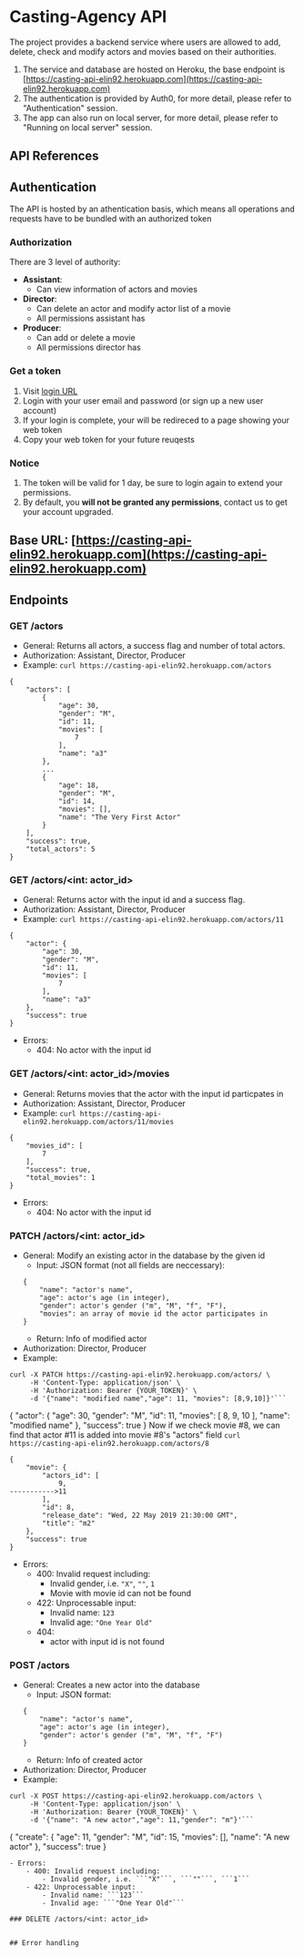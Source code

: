# Casting-Agency API
The project provides a backend service where users are allowed to add, delete, check and modify actors and movies based on their authorities.
1. The service and database are hosted on Heroku, the base endpoint is [https://casting-api-elin92.herokuapp.com](https://casting-api-elin92.herokuapp.com)
2. The authentication is provided by Auth0, for more detail, please refer to "Authentication" session.
3. The app can also run on local server, for more detail, please refer to "Running on local server" session.

## API References

## Authentication
The API is hosted by an athentication basis, which means all operations and requests have to be bundled with an authorized token

### Authorization
There are 3 level of authority:
- **Assistant**: 
    - Can view information of actors and movies
- **Director**: 
    - Can delete an actor and modify actor list of a movie
    - All permissions assistant has
- **Producer**:
    - Can add or delete a movie
    - All permissions director has

### Get a token
1. Visit [login URL](https://dev-artpgixt.us.auth0.com/authorize?audience=casting-api&response_type=token&client_id=vrDoSPpPqVtxnIRlOQDk7FH8UJsTSPLB&redirect_uri=https://casting-api-elin92.herokuapp.com/callback)
2. Login with your user email and password (or sign up a new user account)
3. If your login is complete, your will be redireced to a page showing your web token
4. Copy your web token for your future reuqests

### Notice
1. The token will be valid for 1 day, be sure to login again to extend your permissions.
2. By default, you **will not be granted any permissions**, contact us to get your account upgraded.

## Base URL: [https://casting-api-elin92.herokuapp.com](https://casting-api-elin92.herokuapp.com)

## Endpoints

### GET /actors
- General: Returns all actors, a success flag and number of total actors.
- Authorization: Assistant, Director, Producer
- Example: ```curl https://casting-api-elin92.herokuapp.com/actors```
```
{
    "actors": [
        {
            "age": 30,
            "gender": "M",
            "id": 11,
            "movies": [
                7
            ],
            "name": "a3"
        },
        ...
        {
            "age": 18,
            "gender": "M",
            "id": 14,
            "movies": [],
            "name": "The Very First Actor"
        }
    ],
    "success": true,
    "total_actors": 5
}
```

### GET /actors/<int: actor_id>
- General: Returns actor with the input id and a success flag.
- Authorization: Assistant, Director, Producer
- Example: ```curl https://casting-api-elin92.herokuapp.com/actors/11```
```
{
    "actor": {
        "age": 30,
        "gender": "M",
        "id": 11,
        "movies": [
            7
        ],
        "name": "a3"
    },
    "success": true
}
```
- Errors:
    - 404: No actor with the input id

### GET /actors/<int: actor_id>/movies
- General: Returns movies that the actor with the input id particpates in
- Authorization: Assistant, Director, Producer
- Example: ```curl https://casting-api-elin92.herokuapp.com/actors/11/movies```
```
{
    "movies_id": [
        7
    ],
    "success": true,
    "total_movies": 1
}
```
- Errors:
    - 404: No actor with the input id

### PATCH /actors/<int: actor_id>
- General: Modify an existing actor in the database by the given id
    - Input: JSON format (not all fields are neccessary):
    ```
    {
        "name": "actor's name",
        "age": actor's age (in integer),
        "gender": actor's gender ("m", "M", "f", "F"),
        "movies": an array of movie id the actor participates in
    }
    ```
    - Return: Info of modified actor
- Authorization: Director, Producer
- Example: 
```
curl -X PATCH https://casting-api-elin92.herokuapp.com/actors/ \
     -H 'Content-Type: application/json' \
     -H 'Authorization: Bearer {YOUR_TOKEN}' \
     -d '{"name": "modified name","age": 11, "movies": [8,9,10]}'```
```
{
    "actor": {
        "age": 30,
        "gender": "M",
        "id": 11,
        "movies": [
            8,
            9,
            10
        ],
        "name": "modified name"
    },
    "success": true
}
Now if we check movie #8, we can find that actor #11 is added into movie #8's "actors" field
```curl https://casting-api-elin92.herokuapp.com/actors/8```
```
{
    "movie": {
        "actors_id": [
            9,
----------->11
        ],
        "id": 8,
        "release_date": "Wed, 22 May 2019 21:30:00 GMT",
        "title": "m2"
    },
    "success": true
}
```
- Errors:
    - 400: Invalid request including:
        - Invalid gender, i.e. ```"X"```, ```""```, ```1```
        - Movie with movie id can not be found
    - 422: Unprocessable input:
        - Invalid name: ```123```
        - Invalid age: ```"One Year Old"```
    - 404: 
        - actor with input id is not found

### POST /actors
- General: Creates a new actor into the database
    - Input: JSON format:
    ```
    {
        "name": "actor's name",
        "age": actor's age (in integer),
        "gender": actor's gender ("m", "M", "f", "F")
    }
    ```
    - Return: Info of created actor
- Authorization: Director, Producer
- Example: 
```
curl -X POST https://casting-api-elin92.herokuapp.com/actors \
     -H 'Content-Type: application/json' \
     -H 'Authorization: Bearer {YOUR_TOKEN}' \
     -d '{"name": "A new actor","age": 11,"gender": "m"}'```
```
{
    "create": {
        "age": 11,
        "gender": "M",
        "id": 15,
        "movies": [],
        "name": "A new actor"
    },
    "success": true
}
```
- Errors:
    - 400: Invalid request including:
        - Invalid gender, i.e. ```"X"```, ```""```, ```1```
    - 422: Unprocessable input:
        - Invalid name: ```123```
        - Invalid age: ```"One Year Old"```

### DELETE /actors/<int: actor_id>


## Error handling